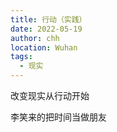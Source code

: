 ```yaml
---
title: 行动（实践）
date: 2022-05-19
author: chh
location: Wuhan
tags:
  - 现实
---
```


改变现实从行动开始

李笑来的把时间当做朋友

